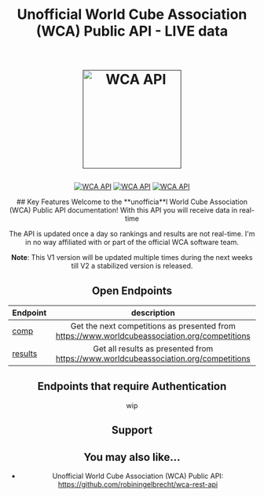 
<h1 align="center">
  Unofficial World Cube Association (WCA) Public API - LIVE data
  <br>
  <br>
 <p><a href=""><img src="https://i.ibb.co/nQgzJ0P/wca-api.png" alt="WCA API" width="200"></a></h1>
</h1>
 <center>
<p align="center">
 <a href=""><img src="https://img.shields.io/badge/heroku-%23430098.svg?style=for-the-badge&logo=heroku&logoColor=white" alt="WCA API"></a>
  <a href=""><img src="https://img.shields.io/badge/python-3670A0?style=for-the-badge&logo=python&logoColor=ffdd54" alt="WCA API"></a>
    <a href=""><img src="https://img.shields.io/badge/-selenium-%43B02A?style=for-the-badge&logo=selenium&logoColor=white" alt="WCA API"></a>
 </p>
## Key Features
Welcome to the **unofficia**l World Cube Association (WCA) Public API documentation! 
With this API you will receive data in real-time

The API is updated once a day so rankings and results are not real-time.
I'm in no way affiliated with or part of the official WCA software team.

**Note**: This V1 version will be updated multiple times during the next weeks till V2 a stabilized version is released.

## Open Endpoints

| Endpoint             | description
| :---------------- | :------: 
| [comp](/V1/competitions.md)    |   Get the next competitions as presented from https://www.worldcubeassociation.org/competitions
| [results](/V1/results.md)    |   Get all results as presented from [https://www.worldcubeassociation.org/competitions  ](https://www.worldcubeassociation.org/results/rankings/xxx/single)


## Endpoints that require Authentication
wip

## Support

## You may also like...
- Unofficial World Cube Association (WCA) Public API: https://github.com/robiningelbrecht/wca-rest-api
